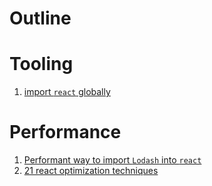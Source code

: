 # Outline



# Tooling

1. [import `react` globally](https://github.com/sureshHARDIYA/portfolio/wiki/Auto-import-React)


# Performance

1. [Performant way to import `Lodash` into `react`](https://www.blazemeter.com/blog/the-correct-way-to-import-lodash-libraries-a-benchmark)
2. [21 react optimization techniques](https://www.codementor.io/blog/react-optimization-5wiwjnf9hj)
